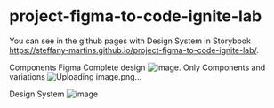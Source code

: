 # project-figma-to-code-ignite-lab

You can see in the github pages with Design System in Storybook https://steffany-martins.github.io/project-figma-to-code-ignite-lab/.

Components Figma
  Complete design
    ![image](https://user-images.githubusercontent.com/59336147/196331002-652bb873-d1be-42fe-8903-93091eccf09a.png).
  Only Components and variations
    ![Uploading image.png…]()

Design System
  ![image](https://user-images.githubusercontent.com/59336147/196331094-ce59738d-c425-4113-82a8-6c185963eeb8.png)


